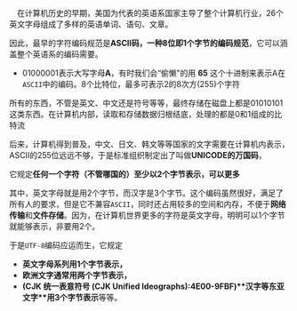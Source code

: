 　在计算机历史的早期，美国为代表的英语系国家主导了整个计算机行业，26个英文字母组成了多样的英语单词、语句、文章。

因此，最早的字符编码规范是**ASCII码，一种8位即1个字节的编码规范**，它可以涵盖整个英语系的编码需要。

- 01000001表示大写字母**A**，有时我们会“偷懒"的用 **65** 这个十进制来表示A在`ASCII`中的编码。8个比特位，最多可表示2的8次方(255)个字符



所有的东西，不管是英文、中文还是符号等等，最终存储在磁盘上都是01010101这类东西。在计算机内部，读取和存储数据归根结底，处理的都是0和1组成的比特流

后来，计算机得到普及，中文、日文、韩文等等国家的文字需要在计算机内表示，ASCII的255位远远不够，于是标准组织制定出了叫做**UNICODE的万国码**，

它规定**任何一个字符（不管哪国的）至少以2个字节表示，可以更多**

其中，英文字母就是用2个字节，而汉字是3个字节。这个编码虽然很好，满足了所有人的要求，但是它不兼容`ASCII`，同时还占用较多的空间和内存，不便于**网络传输**和**文件存储**。因为，在计算机世界更多的字符是英文字母，明明可以1个字节就能够表示，非要用2个。

于是`UTF-8`编码应运而生，它规定

- **英文字母系列用1个字节表示，**
- **欧洲文字通常用两个字节表示，**
- **(CJK 统一表意符号 (CJK Unified Ideographs):4E00-9FBF)\**汉字等东亚文字\**用3个字节表示**等等。